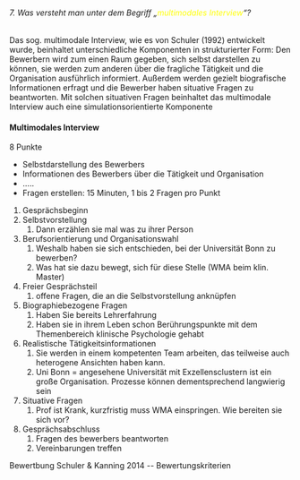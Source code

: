 ###### 7. Was versteht man unter dem Begriff „<span style="color:#ffff00">multimodales Interview</span>“? 

Das sog. multimodale Interview, wie es von Schuler (1992) entwickelt wurde, beinhaltet unterschiedliche Komponenten in strukturierter Form: Den Bewerbern wird zum einen Raum gegeben, sich selbst darstellen zu können, sie werden zum anderen über die fragliche Tätigkeit und die Organisation ausführlich informiert. Außerdem werden gezielt biografische Informationen erfragt und die Bewerber haben situative Fragen zu beantworten. Mit solchen situativen Fragen beinhaltet das multimodale Interview auch eine simulationsorientierte Komponente

#### Multimodales Interview
8 Punkte
- Selbstdarstellung des Bewerbers
- Informationen des Bewerbers über die Tätigkeit und Organisation
- .....
- Fragen erstellen: 15 Minuten, 1 bis 2 Fragen pro Punkt 

1. Gesprächsbeginn
2. Selbstvorstellung
	1. Dann erzählen sie mal was zu ihrer Person
3. Berufsorientierung und Organisationswahl
	1. Weshalb haben sie sich entschieden, bei der Universität Bonn zu bewerben?
	2. Was hat sie dazu bewegt, sich für diese Stelle (WMA beim klin. Master)
4. Freier Gesprächsteil
	1. offene Fragen, die an die Selbstvorstellung anknüpfen
5. Biographiebezogene Fragen
	1. Haben Sie bereits Lehrerfahrung
	2. Haben sie in ihrem Leben schon Berührungspunkte mit dem Themenbereich klinische Psychologie gehabt
6. Realistische Tätigkeitsinformationen
	1. Sie werden in einem kompetenten Team arbeiten, das teilweise auch heterogene Ansichten haben kann. 
	2. Uni Bonn = angesehene Universität mit Exzellensclustern ist ein große Organisation. Prozesse können dementsprechend langwierig sein
7. Situative Fragen
	1. Prof ist Krank, kurzfristig muss WMA einspringen. Wie bereiten sie sich vor?
8. Gesprächsabschluss
	1. Fragen des bewerbers beantworten
	2. Vereinbarungen treffen 


Bewertbung Schuler & Kanning 2014 -- Bewertungskriterien 